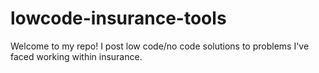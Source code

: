 # lowcode-insurance-tools
Welcome to my repo! I post low code/no code solutions to problems I've faced working within insurance.
